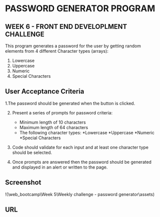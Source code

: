 # PASSWORD GENERATOR PROGRAM

## WEEK 6 - FRONT END DEVELOPLMENT CHALLENGE

This program generates a password for the user by getting random elements from 4 different Character types (arrays):
1. Lowercase
2. Uppercase
3. Numeric
4. Special Characters

## User Acceptance Criteria
1.The password should be generated when the button is   clicked.

2. Present a series of prompts for password criteria:
    * Minimum length of 10 characters
    * Maximum length of 64 characters
    * The following character types:
        *Lowercase
        *Uppercase
        *Numeric
        *Special Characters

3. Code should validate for each input and at least one character type should be selected.

4. Once prompts are answered then the password should be generated and displayed in an alert or written to the page.


## Screenshot
!(\web_bootcamp\Week 5\Weekly challenge - password generator\assets)

## URL


